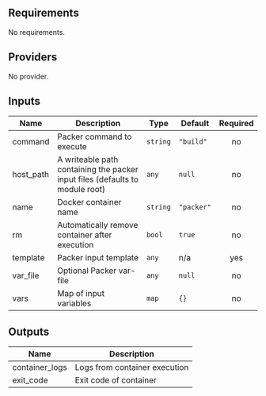## Requirements

No requirements.

## Providers

No provider.

## Inputs

| Name | Description | Type | Default | Required |
|------|-------------|------|---------|:--------:|
| command | Packer command to execute | `string` | `"build"` | no |
| host\_path | A writeable path containing the packer input files (defaults to module root) | `any` | `null` | no |
| name | Docker container name | `string` | `"packer"` | no |
| rm | Automatically remove container after execution | `bool` | `true` | no |
| template | Packer input template | `any` | n/a | yes |
| var\_file | Optional Packer var-file | `any` | `null` | no |
| vars | Map of input variables | `map` | `{}` | no |

## Outputs

| Name | Description |
|------|-------------|
| container\_logs | Logs from container execution |
| exit\_code | Exit code of container |

